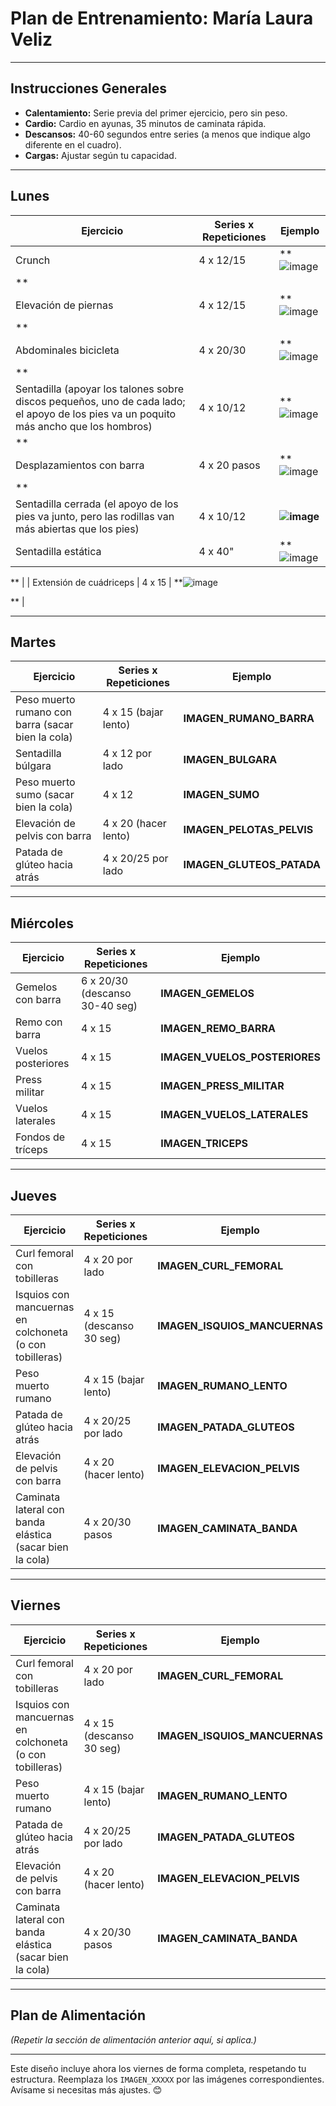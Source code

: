 # **Plan de Entrenamiento: María Laura Veliz**

---

## **Instrucciones Generales**
- **Calentamiento:** Serie previa del primer ejercicio, pero sin peso.  
- **Cardio:** Cardio en ayunas, 35 minutos de caminata rápida.  
- **Descansos:** 40-60 segundos entre series (a menos que indique algo diferente en el cuadro).  
- **Cargas:** Ajustar según tu capacidad.

---

## **Lunes**

| **Ejercicio**                      | **Series x Repeticiones** | **Ejemplo**             |
|-------------------------------------|---------------------------|--------------------------|
| Crunch                              | 4 x 12/15                 | **![image](https://github.com/user-attachments/assets/00792b6c-b864-4315-9d88-e77cf0a1ddd9)
**       |
| Elevación de piernas                | 4 x 12/15                 | **![image](https://github.com/user-attachments/assets/19895bee-7ba8-4acb-a0ff-93b2c52dc887)
**    |
| Abdominales bicicleta               | 4 x 20/30                 | **![image](https://github.com/user-attachments/assets/c20e1ffc-b182-43a2-888a-7e76c80bec5c)
**    |
| Sentadilla (apoyar los talones sobre discos pequeños, uno de cada lado; el apoyo de los pies va un poquito más ancho que los hombros) | 4 x 10/12 | **![image](https://github.com/user-attachments/assets/7bb6b251-c365-43df-8e66-ad2ce5d11aef)
**  |
| Desplazamientos con barra           | 4 x 20 pasos              | **![image](https://github.com/user-attachments/assets/cd803355-5043-4b74-96d9-b14af9ea3cbe)
** |
| Sentadilla cerrada (el apoyo de los pies va junto, pero las rodillas van más abiertas que los pies) | 4 x 10/12 | **![image](https://github.com/user-attachments/assets/00d9b42f-f284-459f-9e27-a25d2f7acc12)** |
| Sentadilla estática                 | 4 x 40"                   | **![image](https://github.com/user-attachments/assets/a2836abd-d546-4488-8325-c537e9bd443c)

** |
| Extensión de cuádriceps             | 4 x 15                    | **![image](https://github.com/user-attachments/assets/e0330efd-3018-4d22-ab2e-bd8fc96503ec)

**   |

---

## **Martes**

| **Ejercicio**                      | **Series x Repeticiones** | **Ejemplo**             |
|-------------------------------------|---------------------------|--------------------------|
| Peso muerto rumano con barra (sacar bien la cola) | 4 x 15 (bajar lento)      | **IMAGEN_RUMANO_BARRA** |
| Sentadilla búlgara                  | 4 x 12 por lado           | **IMAGEN_BULGARA**      |
| Peso muerto sumo (sacar bien la cola) | 4 x 12                    | **IMAGEN_SUMO**         |
| Elevación de pelvis con barra       | 4 x 20 (hacer lento)      | **IMAGEN_PELOTAS_PELVIS** |
| Patada de glúteo hacia atrás        | 4 x 20/25 por lado        | **IMAGEN_GLUTEOS_PATADA** |

---

## **Miércoles**

| **Ejercicio**                      | **Series x Repeticiones** | **Ejemplo**             |
|-------------------------------------|---------------------------|--------------------------|
| Gemelos con barra                   | 6 x 20/30 (descanso 30-40 seg) | **IMAGEN_GEMELOS**   |
| Remo con barra                      | 4 x 15                    | **IMAGEN_REMO_BARRA**   |
| Vuelos posteriores                  | 4 x 15                    | **IMAGEN_VUELOS_POSTERIORES** |
| Press militar                       | 4 x 15                    | **IMAGEN_PRESS_MILITAR** |
| Vuelos laterales                    | 4 x 15                    | **IMAGEN_VUELOS_LATERALES** |
| Fondos de tríceps                   | 4 x 15                    | **IMAGEN_TRICEPS**      |

---

## **Jueves**

| **Ejercicio**                      | **Series x Repeticiones** | **Ejemplo**             |
|-------------------------------------|---------------------------|--------------------------|
| Curl femoral con tobilleras         | 4 x 20 por lado           | **IMAGEN_CURL_FEMORAL** |
| Isquios con mancuernas en colchoneta (o con tobilleras) | 4 x 15 (descanso 30 seg)  | **IMAGEN_ISQUIOS_MANCUERNAS** |
| Peso muerto rumano                  | 4 x 15 (bajar lento)      | **IMAGEN_RUMANO_LENTO** |
| Patada de glúteo hacia atrás        | 4 x 20/25 por lado        | **IMAGEN_PATADA_GLUTEOS** |
| Elevación de pelvis con barra       | 4 x 20 (hacer lento)      | **IMAGEN_ELEVACION_PELVIS** |
| Caminata lateral con banda elástica (sacar bien la cola) | 4 x 20/30 pasos           | **IMAGEN_CAMINATA_BANDA** |

---

## **Viernes**

| **Ejercicio**                      | **Series x Repeticiones** | **Ejemplo**             |
|-------------------------------------|---------------------------|--------------------------|
| Curl femoral con tobilleras         | 4 x 20 por lado           | **IMAGEN_CURL_FEMORAL** |
| Isquios con mancuernas en colchoneta (o con tobilleras) | 4 x 15 (descanso 30 seg)  | **IMAGEN_ISQUIOS_MANCUERNAS** |
| Peso muerto rumano                  | 4 x 15 (bajar lento)      | **IMAGEN_RUMANO_LENTO** |
| Patada de glúteo hacia atrás        | 4 x 20/25 por lado        | **IMAGEN_PATADA_GLUTEOS** |
| Elevación de pelvis con barra       | 4 x 20 (hacer lento)      | **IMAGEN_ELEVACION_PELVIS** |
| Caminata lateral con banda elástica (sacar bien la cola) | 4 x 20/30 pasos           | **IMAGEN_CAMINATA_BANDA** |

---

## **Plan de Alimentación**

*(Repetir la sección de alimentación anterior aquí, si aplica.)*

---

Este diseño incluye ahora los viernes de forma completa, respetando tu estructura. Reemplaza los `IMAGEN_XXXXX` por las imágenes correspondientes. Avísame si necesitas más ajustes. 😊
